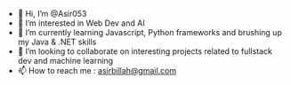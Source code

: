 - 👋 Hi, I’m @Asir053
- 👀 I’m interested in Web Dev and AI
- 🌱 I’m currently learning Javascript, Python frameworks and brushing up my Java & .NET skills
- 💞️ I’m looking to collaborate on interesting projects related to fullstack dev and machine learning
- 📫 How to reach me : asirbillah@gmail.com

<!---
Asir053/Asir053 is a ✨ special ✨ repository because its `README.md` (this file) appears on your GitHub profile.
You can click the Preview link to take a look at your changes.
--->
